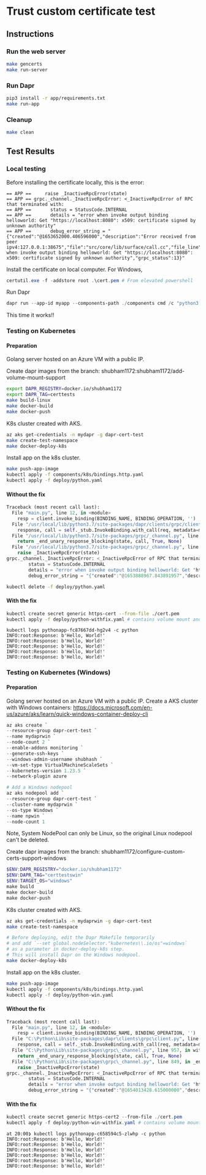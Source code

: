 # Trust custom certificate test

## Instructions

### Run the web server

```sh
make gencerts
make run-server
```

### Run Dapr

```sh
pip3 install -r app/requirements.txt
make run-app
```

### Cleanup

```sh
make clean
```

## Test Results

### Local testing

Before installing the certificate locally, this is the error:
```log
== APP ==     raise _InactiveRpcError(state)
== APP == grpc._channel._InactiveRpcError: <_InactiveRpcError of RPC that terminated with:
== APP ==       status = StatusCode.INTERNAL
== APP ==       details = "error when invoke output binding helloworld: Get "https://localhost:8080": x509: certificate signed by unknown authority"
== APP ==       debug_error_string = "{"created":"@1653652000.406596000","description":"Error received from peer ipv4:127.0.0.1:38675","file":"src/core/lib/surface/call.cc","file_line":952,"grpc_message":"error when invoke output binding helloworld: Get "https://localhost:8080": x509: certificate signed by unknown authority","grpc_status":13}"
```

Install the certificate on local computer. For Windows,
```ps1
certutil.exe -f -addstore root .\cert.pem # From elevated powershell
```

Run Dapr
```ps1
dapr run --app-id myapp --components-path ./components cmd /c "python3 app/main.py" 
```

This time it works!!

### Testing on Kubernetes

#### Preparation
Golang server hosted on an Azure VM with a public IP.

Create dapr images from the branch: shubham1172:shubham1172/add-volume-mount-support
```sh
export DAPR_REGISTRY=docker.io/shubham1172
export DAPR_TAG=certtests
make build-linux
make docker-build
make docker-push
```

K8s cluster created with AKS.
```sh
az aks get-credentials -n mydapr -g dapr-cert-test
make create-test-namespace
make docker-deploy-k8s
```

Install app on the k8s cluster.
```sh
make push-app-image
kubectl apply -f components/k8s/bindings.http.yaml
kubectl apply -f deploy/python.yaml
```

#### Without the fix
```python
Traceback (most recent call last):
  File "main.py", line 12, in <module>
    resp = client.invoke_binding(BINDING_NAME, BINDING_OPERATION, '')
  File "/usr/local/lib/python3.7/site-packages/dapr/clients/grpc/client.py", line 308, in invoke_binding
    response, call = self._stub.InvokeBinding.with_call(req, metadata=metadata)
  File "/usr/local/lib/python3.7/site-packages/grpc/_channel.py", line 957, in with_call
    return _end_unary_response_blocking(state, call, True, None)
  File "/usr/local/lib/python3.7/site-packages/grpc/_channel.py", line 849, in _end_unary_response_blocking
    raise _InactiveRpcError(state)
grpc._channel._InactiveRpcError: <_InactiveRpcError of RPC that terminated with:
        status = StatusCode.INTERNAL
        details = "error when invoke output binding helloworld: Get "https://20.219.10.119/": x509: certificate signed by unknown authority"
        debug_error_string = "{"created":"@1653888967.843891957","description":"Error received from peer ipv4:127.0.0.1:50001","file":"src/core/lib/surface/call.cc","file_line":952,"grpc_message":"error when invoke output binding helloworld: Get "https://20.219.10.119/": x509: certificate signed by unknown authority","grpc_status":13}"
```

```sh
kubectl delete -f deploy/python.yaml
```

#### With the fix
```sh
kubectl create secret generic https-cert --from-file ./cert.pem
kubectl apply -f deploy/python-withfix.yaml # contains volume mount and environment variable
```

```log
kubectl logs pythonapp-fc87667dd-hg2v4 -c python
INFO:root:Response: b'Hello, World!'
INFO:root:Response: b'Hello, World!'
INFO:root:Response: b'Hello, World!'
INFO:root:Response: b'Hello, World!'
INFO:root:Response: b'Hello, World!'
```

### Testing on Kubernetes (Windows)

#### Preparation
Golang server hosted on an Azure VM with a public IP.
Create a AKS cluster with Windows containers: https://docs.microsoft.com/en-us/azure/aks/learn/quick-windows-container-deploy-cli

```ps1
az aks create `
--resource-group dapr-cert-test `
--name mydaprwin `
--node-count 2 `
--enable-addons monitoring `
--generate-ssh-keys `
--windows-admin-username shubhash `
--vm-set-type VirtualMachineScaleSets `
--kubernetes-version 1.23.5 `
--network-plugin azure

# Add a Windows nodepool
az aks nodepool add `
--resource-group dapr-cert-test `
--cluster-name mydaprwin `
--os-type Windows `
--name npwin `
--node-count 1
```

Note, System NodePool can only be Linux, so the original Linux nodepool can't be deleted.

Create dapr images from the branch: shubham1172/configure-custom-certs-support-windows
```ps1
$ENV:DAPR_REGISTRY="docker.io/shubham1172"
$ENV:DAPR_TAG="certtestswin"
$ENV:TARGET_OS="windows"
make build
make docker-build
make docker-push
```

K8s cluster created with AKS.
```sh
az aks get-credentials -n mydaprwin -g dapr-cert-test
make create-test-namespace

# Before deploying, edit the Dapr Makefile temporarily 
# and add `--set global.nodeSelector."kubernetes\\.io/os"=windows`
# as a parameter in docker-deploy-k8s step.
# This will install Dapr on the Windows nodepool.
make docker-deploy-k8s
```

Install app on the k8s cluster.
```sh
make push-app-image
kubectl apply -f components/k8s/bindings.http.yaml
kubectl apply -f deploy/python-win.yaml
```

#### Without the fix
```python
Traceback (most recent call last):
  File "main.py", line 12, in <module>
    resp = client.invoke_binding(BINDING_NAME, BINDING_OPERATION, '')
  File "C:\Python\Lib\site-packages\dapr\clients\grpc\client.py", line 308, in invoke_binding
    response, call = self._stub.InvokeBinding.with_call(req, metadata=metadata)
  File "C:\Python\Lib\site-packages\grpc\_channel.py", line 957, in with_call
    return _end_unary_response_blocking(state, call, True, None)
  File "C:\Python\Lib\site-packages\grpc\_channel.py", line 849, in _end_unary_response_blocking
    raise _InactiveRpcError(state)
grpc._channel._InactiveRpcError: <_InactiveRpcError of RPC that terminated with:
        status = StatusCode.INTERNAL
        details = "error when invoke output binding helloworld: Get "https://20.219.143.173/": x509: certificate signed by unknown authority"
        debug_error_string = "{"created":"@1654013428.615000000","description":"Error received from peer ipv4:127.0.0.1:50001","file":"src/core/lib/surface/call.cc","file_line":953,"grpc_message":"error when invoke output binding helloworld: Get "https://20.219.143.173/": x509: certificate signed by unknown authority","grpc_status":13}"
```

#### With the fix

```ps1
kubectl create secret generic https-cert2 --from-file ./cert.pem
kubectl apply -f deploy/python-win-withfix.yaml # contains volume mount and environment variable
```

```log
at 20:00❯ kubectl logs pythonapp-c658594c5-zlwhp -c python
INFO:root:Response: b'Hello, World!'
INFO:root:Response: b'Hello, World!'
INFO:root:Response: b'Hello, World!'
INFO:root:Response: b'Hello, World!'
INFO:root:Response: b'Hello, World!'
INFO:root:Response: b'Hello, World!'
```